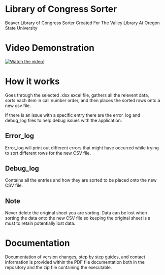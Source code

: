 # Library of Congress Sorter
Beaver Library of Congress Sorter Created For The Valley Library At Oregon State University

# Video Demonstration
[![Watch the video](https://img.youtube.com/vi/xCgvY3cAKno/maxresdefault.jpg)](https://youtu.be/xCgvY3cAKno)]

# How it works
Goes through the selected .xlsx excel file, gathers all the relevent data, sorts each item in call number order, and then places the sorted rows onto a new csv file.

If there is an issue with a specific entry there are the error_log and debug_log files to help debug issues with the application. 
## Error_log
Error_log will print out different errors that might have occurred while trying to sort different rows for the new CSV file.

## Debug_log
Contains all the entries and how they are sorted to be placed onto the new CSV file.

## Note
Never delete the original sheet you are sorting. Data can be lost when sorting the data onto the new CSV file so keeping the original sheet is a must to retain potentially lost data.

# Documentation
Documentation of version changes, step by step guides, and contact information is provided within the PDF file documentation both in the repository and the zip file containing the executable.
